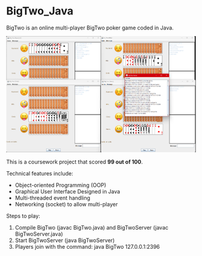# BigTwo_Java

BigTwo is an online multi-player BigTwo poker game coded in Java.

<img src="Showcase.png">

This is a coursework project that scored **99 out of 100**.

Technical features include:

- Object-oriented Programming (OOP)
- Graphical User Interface Designed in Java
- Multi-threaded event handling
- Networking (socket) to allow multi-player

Steps to play:
1. Compile BigTwo (javac BigTwo.java) and BigTwoServer (javac BigTwoServer.java)
2. Start BigTwoServer (java BigTwoServer)
3. Players join with the command: java BigTwo 127.0.0.1:2396
